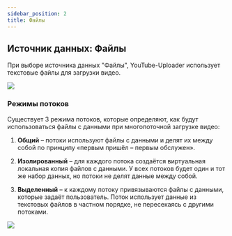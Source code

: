 ```yaml
---
sidebar_position: 2
title: Файлы
---
```


## Источник данных: Файлы

При выборе источника данных "Файлы", YouTube-Uploader использует текстовые файлы для загрузки видео.

![](/img/files.png)

### Режимы потоков

Существует 3 режима потоков, которые определяют, как будут использоваться файлы с данными при многопоточной загрузке видео:

1. **Общий** – потоки используют файлы с данными и делят их между собой по принципу «первым пришёл – первым обслужен».

2. **Изолированный** – для каждого потока создаётся виртуальная локальная копия файлов с данными. У всех потоков будет один и тот же набор данных, но потоки не делят данные между собой.

3. **Выделенный** – к каждому потоку привязываются файлы с данными, которые задаёт пользователь. Поток использует данные из текстовых файлов в частном порядке, не пересекаясь с другими потоками.

![](/img/upload-mode.png)
